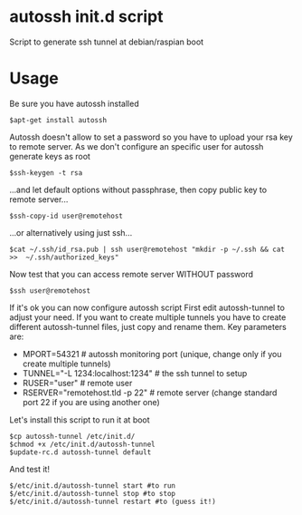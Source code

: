 autossh init.d script
=====================

Script to generate ssh tunnel at debian/raspian boot

Usage
=====

Be sure you have autossh installed

```
$apt-get install autossh
```

Autossh doesn't allow to set a password so you have to upload your rsa key to remote server.
As we don't configure an specific user for autossh generate keys as root

```
$ssh-keygen -t rsa
```
...and let default options without passphrase, then copy public key to remote server...
```
$ssh-copy-id user@remotehost
```
...or alternatively using just ssh...
```
$cat ~/.ssh/id_rsa.pub | ssh user@remotehost "mkdir -p ~/.ssh && cat >>  ~/.ssh/authorized_keys"
```
Now test that you can access remote server WITHOUT password
```
$ssh user@remotehost
```
If it's ok you can now configure autossh script
First edit autossh-tunnel to adjust your need. If you want to create multiple tunnels you have to create
different autossh-tunnel files, just copy and rename them.
Key parameters are:
* MPORT=54321 # autossh monitoring port (unique, change only if you create multiple tunnels)
* TUNNEL="-L 1234:localhost:1234" # the ssh tunnel to setup
* RUSER="user" # remote user
* RSERVER="remotehost.tld -p 22" # remote server (change standard port 22 if you are using another one)

Let's install this script to run it at boot

```
$cp autossh-tunnel /etc/init.d/
$chmod +x /etc/init.d/autossh-tunnel
$update-rc.d autossh-tunnel default
```

And test it!
```
$/etc/init.d/autossh-tunnel start #to run
$/etc/init.d/autossh-tunnel stop #to stop
$/etc/init.d/autossh-tunnel restart #to (guess it!) 
```
